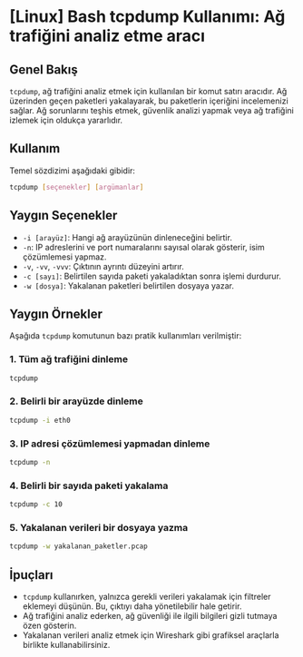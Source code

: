 # [Linux] Bash tcpdump Kullanımı: Ağ trafiğini analiz etme aracı

## Genel Bakış
`tcpdump`, ağ trafiğini analiz etmek için kullanılan bir komut satırı aracıdır. Ağ üzerinden geçen paketleri yakalayarak, bu paketlerin içeriğini incelemenizi sağlar. Ağ sorunlarını teşhis etmek, güvenlik analizi yapmak veya ağ trafiğini izlemek için oldukça yararlıdır.

## Kullanım
Temel sözdizimi aşağıdaki gibidir:
```bash
tcpdump [seçenekler] [argümanlar]
```

## Yaygın Seçenekler
- `-i [arayüz]`: Hangi ağ arayüzünün dinleneceğini belirtir.
- `-n`: IP adreslerini ve port numaralarını sayısal olarak gösterir, isim çözümlemesi yapmaz.
- `-v`, `-vv`, `-vvv`: Çıktının ayrıntı düzeyini artırır.
- `-c [sayı]`: Belirtilen sayıda paketi yakaladıktan sonra işlemi durdurur.
- `-w [dosya]`: Yakalanan paketleri belirtilen dosyaya yazar.

## Yaygın Örnekler
Aşağıda `tcpdump` komutunun bazı pratik kullanımları verilmiştir:

### 1. Tüm ağ trafiğini dinleme
```bash
tcpdump
```

### 2. Belirli bir arayüzde dinleme
```bash
tcpdump -i eth0
```

### 3. IP adresi çözümlemesi yapmadan dinleme
```bash
tcpdump -n
```

### 4. Belirli bir sayıda paketi yakalama
```bash
tcpdump -c 10
```

### 5. Yakalanan verileri bir dosyaya yazma
```bash
tcpdump -w yakalanan_paketler.pcap
```

## İpuçları
- `tcpdump` kullanırken, yalnızca gerekli verileri yakalamak için filtreler eklemeyi düşünün. Bu, çıktıyı daha yönetilebilir hale getirir.
- Ağ trafiğini analiz ederken, ağ güvenliği ile ilgili bilgileri gizli tutmaya özen gösterin.
- Yakalanan verileri analiz etmek için Wireshark gibi grafiksel araçlarla birlikte kullanabilirsiniz.